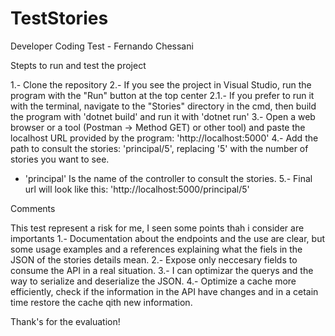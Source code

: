# TestStories
Developer Coding Test - Fernando Chessani

Stepts to run and test the project

1.- Clone the repository 
2.- If you see the project in Visual Studio, run the program with the "Run" button at the top center 
2.1.- If you prefer to run it with the terminal, navigate to the "Stories" directory in the cmd, then build the program with 'dotnet build' and run it with 'dotnet run'
3.- Open a web browser or a tool (Postman -> Method GET) or other tool) and paste the localhost URL provided by the program: 'http://localhost:5000'
4.- Add the path to consult the stories: 'principal/5', replacing '5' with the number of stories you want to see. 
  * 'principal' Is the name of the controller to consult the stories. 
5.- Final url will look like this: 'http://localhost:5000/principal/5'

Comments

This test represent a risk for me, I seen some points thah i consider are importants
1.- Documentation about the endpoints and the use are clear, but some usage examples and a references explaining what the fiels in the JSON of the stories details mean.
2.- Expose only neccesary fields to consume the API in a real situation.
3.- I can optimizar the querys and the way to serialize and deserialize the JSON.
4.- Optimize a cache more efficiently, check if the information in the API have changes and in a cetain time restore the cache qith new information.


Thank's for the evaluation!
